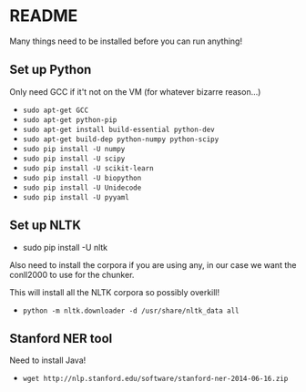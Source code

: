 # README

Many things need to be installed before you can run anything!

## Set up Python

Only need GCC if it't not on the VM (for whatever bizarre reason...)

* `sudo apt-get GCC`
* `sudo apt-get python-pip`
* `sudo apt-get install build-essential python-dev`
* `sudo apt-get build-dep python-numpy python-scipy`
* `sudo pip install -U numpy`
* `sudo pip install -U scipy`
* `sudo pip install -U scikit-learn`
* `sudo pip install -U biopython`
* `sudo pip install -U Unidecode`
* `sudo pip install -U pyyaml`

## Set up NLTK
* sudo pip install -U nltk

Also need to install the corpora if you are using any, 
in our case we want the conll2000 to use for the chunker.

This will install all the NLTK corpora so possibly overkill!

* `python -m nltk.downloader -d /usr/share/nltk_data all`

## Stanford NER tool

Need to install Java!

* `wget http://nlp.stanford.edu/software/stanford-ner-2014-06-16.zip`
